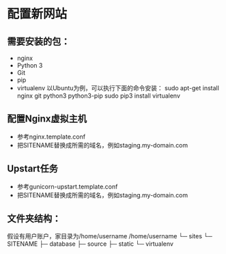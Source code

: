 配置新网站
=========
## 需要安装的包：
* nginx
* Python 3
* Git
* pip
* virtualenv
以Ubuntu为例，可以执行下面的命令安装：
sudo apt-get install nginx git python3 python3-pip
sudo pip3 install virtualenv
## 配置Nginx虚拟主机
* 参考nginx.template.conf
* 把SITENAME替换成所需的域名，例如staging.my-domain.com
## Upstart任务
* 参考gunicorn-upstart.template.conf
* 把SITENAME替换成所需的域名，例如staging.my-domain.com
## 文件夹结构：
假设有用户账户，家目录为/home/username
/home/username
└─ sites
    └─ SITENAME
        ├─ database
        ├─ source
        ├─ static
        └─ virtualenv